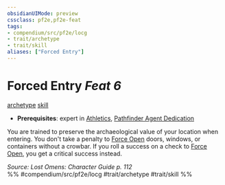 ```yaml
---
obsidianUIMode: preview
cssclass: pf2e,pf2e-feat
tags:
- compendium/src/pf2e/locg
- trait/archetype
- trait/skill
aliases: ["Forced Entry"]
---
```

# Forced Entry  *Feat 6*  
[archetype](/rules/traits/archetype.md)  [skill](/rules/traits/skill.md)  

- **Prerequisites**: expert in [Athletics](/compendium/skills.md#Athletics), [Pathfinder Agent Dedication](/compendium/feats/pathfinder-agent-dedication-lowg.md)

You are trained to preserve the archaeological value of your location when entering. You don't take a penalty to [Force Open](/rules/actions/force-open.md) doors, windows, or containers without a crowbar. If you roll a success on a check to [Force Open](/rules/actions/force-open.md), you get a critical success instead.

*Source: Lost Omens: Character Guide p. 112*  
%% #compendium/src/pf2e/locg #trait/archetype #trait/skill %%